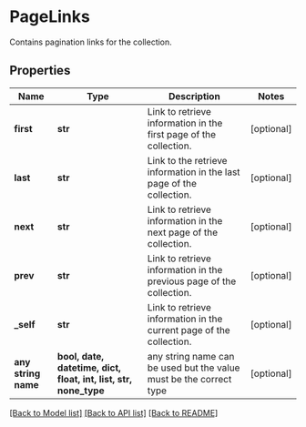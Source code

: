 # PageLinks

Contains pagination links for the collection.

## Properties
Name | Type | Description | Notes
------------ | ------------- | ------------- | -------------
**first** | **str** | Link to retrieve information in the first page of the collection. | [optional] 
**last** | **str** | Link to the retrieve information in the last page of the collection. | [optional] 
**next** | **str** | Link to retrieve information in the next page of the collection. | [optional] 
**prev** | **str** | Link to retrieve information in the previous page of the collection. | [optional] 
**_self** | **str** | Link to retrieve information in the current page of the collection. | [optional] 
**any string name** | **bool, date, datetime, dict, float, int, list, str, none_type** | any string name can be used but the value must be the correct type | [optional]

[[Back to Model list]](../README.md#documentation-for-models) [[Back to API list]](../README.md#documentation-for-api-endpoints) [[Back to README]](../README.md)


